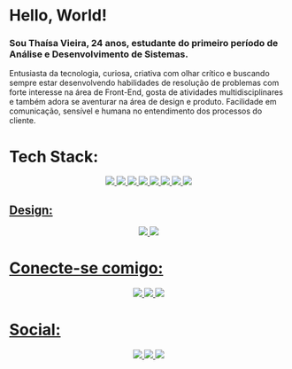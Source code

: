 # Hello, World! 
### Sou Thaísa Vieira, 24 anos, estudante do primeiro período de Análise e Desenvolvimento de Sistemas.
<p>
Entusiasta da tecnologia, curiosa, criativa com olhar crítico e buscando sempre estar desenvolvendo habilidades de resolução de problemas com forte interesse na área de Front-End, gosta de atividades multidisciplinares e também adora se aventurar na área de design e produto. Facilidade em comunicação, sensível e humana no entendimento dos processos do cliente.
</p>

# Tech Stack:
<p align="center">
    <a href="#"><img src="https://img.shields.io/badge/Markdown-000000?style=for-the-badge&logo=markdown&logoColor=white"</a> 
    <a href="#"><img src="https://img.shields.io/badge/HTML5-E34F26?style=for-the-badge&logo=html5&logoColor=white"</a> 
    <a href="#"><img src="https://img.shields.io/badge/CSS3-1572B6?style=for-the-badge&logo=css3&logoColor=white"</a>
    <a href="#"><img src="https://img.shields.io/badge/Bootstrap-563D7C?style=for-the-badge&logo=bootstrap&logoColor=white"</a> 
    <a href="#"><img src="https://img.shields.io/badge/Sass-CC6699?style=for-the-badge&logo=sass&logoColor=white"</a> 
    <a href="#"><img src="https://img.shields.io/badge/JavaScript-F7DF1E?style=for-the-badge&logo=javascript&logoColor=black"</a>
    <a href="#"><img src="https://img.shields.io/badge/React-20232A?style=for-the-badge&logo=react&logoColor=61DAFB"</a>
    <a href="#"><img src="https://img.shields.io/badge/Tailwind_CSS-38B2AC?style=for-the-badge&logo=tailwind-css&logoColor=white"</a> 
</p>
<h2> Design: </h2>
 <p align="center">
    <a href="#"><img src="https://img.shields.io/badge/Canva-%2300C4CC.svg?&style=for-the-badge&logo=Canva&logoColor=white"</a> 
    <a href="#"><img src="https://img.shields.io/badge/Figma-F24E1E?style=for-the-badge&logo=figma&logoColor=white"</a> 
</p>

# Conecte-se comigo:
<p align="center">
   <a href="https://www.linkedin.com/in/tha%C3%ADsa-vieira/"><img src="https://img.shields.io/badge/LinkedIn-%230077B5.svg?logo=linkedin&logoColor=white"</a> 
  <a href="https://twitter.com/compiuter_thai"><img src="https://img.shields.io/badge/Twitter-%231DA1F2.svg?logo=Twitter&logoColor=white"</a> 
  <a href="https://dev.to/thaisavieira"><img src="https://img.shields.io/badge/dev.to-0A0A0A?style=for-the-badge&logo=devdotto&logoColor=white"</a> 
</p>

 # Social:
 <p align="center">
    <a href="https://codepen.io/thaisavieira"><img src="https://img.shields.io/badge/Codepen-000000?style=for-the-badge&logo=codepen&logoColor=white"</a> 
    <a href="https://www.codewars.com/users/thaielha"><img src="https://img.shields.io/badge/Codewars-B1361E?style=for-the-badge&logo=Codewars&logoColor=white"</a> 
    <a href="https://leetcode.com/thaisavieira/"><img src="https://img.shields.io/badge/-LeetCode-FFA116?style=for-the-badge&logo=LeetCode&logoColor=black"</a> 
</p>
     



